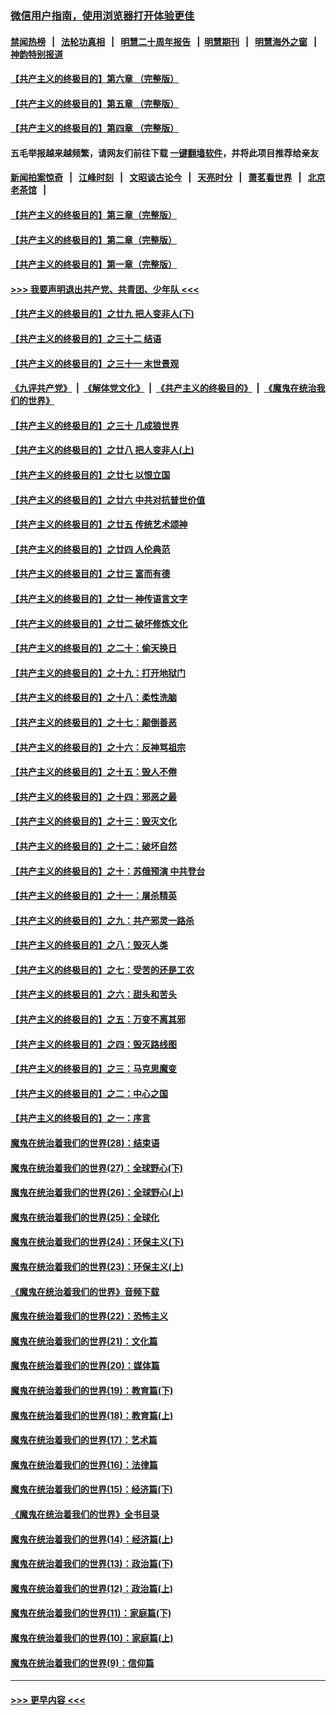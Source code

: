 ### [微信用户指南，使用浏览器打开体验更佳](https://github.com/gfw-breaker/banned-news1/blob/master/indexes/wechat-guide.md?t=0)
#### [禁闻热榜](热点新闻.md?t=0)  &nbsp;&nbsp;|&nbsp;&nbsp; [法轮功真相](https://github.com/gfw-breaker/truth/blob/master/README.md?t=0) &nbsp;&nbsp;|&nbsp;&nbsp; [明慧二十周年报告](https://github.com/gfw-breaker/mh-reports/blob/master/README.md?t=0) &nbsp;&nbsp;|&nbsp;&nbsp;[明慧期刊](https://github.com/gfw-breaker/mh-qikan) &nbsp;&nbsp;|&nbsp;&nbsp; [明慧海外之窗](https://github.com/gfw-breaker/mh-news/blob/master/README.md?t=0) &nbsp;&nbsp;|&nbsp;&nbsp; [神韵特别报道](https://github.com/gfw-breaker/mh-news/blob/master/shenyun.md?t=0)
#### [【共产主义的终极目的】第六章 （完整版）](../pages/nsc422/n11428913.md?t=02140111) 
#### [【共产主义的终极目的】第五章 （完整版）](../pages/nsc422/n11428912.md?t=02140111) 
#### [【共产主义的终极目的】第四章 （完整版）](../pages/nsc422/n11428907.md?t=02140111) 
#### 五毛举报越来越频繁，请网友们前往下载 [一键翻墙软件](https://github.com/gfw-breaker/ssr-accounts)，并将此项目推荐给亲友
#### [新闻拍案惊奇](https://github.com/gfw-breaker/banned-news1/blob/master/pages/link4.md) &nbsp;&nbsp;|&nbsp;&nbsp; [江峰时刻](https://github.com/gfw-breaker/banned-news1/blob/master/pages/link4.md) &nbsp;&nbsp;|&nbsp;&nbsp; [文昭谈古论今](https://github.com/gfw-breaker/banned-news1/blob/master/pages/link4.md) &nbsp;&nbsp;|&nbsp;&nbsp; [天亮时分](https://github.com/gfw-breaker/banned-news1/blob/master/pages/link4.md) &nbsp;&nbsp;|&nbsp;&nbsp; [萧茗看世界](https://github.com/gfw-breaker/banned-news1/blob/master/pages/link4.md) &nbsp;&nbsp;|&nbsp;&nbsp; [北京老茶馆](https://github.com/gfw-breaker/banned-news1/blob/master/pages/link4.md) &nbsp;&nbsp;|&nbsp;&nbsp; 
#### [【共产主义的终极目的】第三章（完整版）](../pages/nsc422/n11428848.md?t=02140111) 
#### [【共产主义的终极目的】第二章（完整版）](../pages/nsc422/n11428831.md?t=02140111) 
#### [【共产主义的终极目的】第一章（完整版）](../pages/nsc422/n11417651.md?t=02140111) 
#### [>>> 我要声明退出共产党、共青团、少年队 <<<](https://github.com/begood0513/goodnews/blob/master/quit/letter.md) 
#### [【共产主义的终极目的】之廿九 把人变非人(下)](../pages/nsc422/n11344140.md?t=02140111) 
#### [【共产主义的终极目的】之三十二 结语](../pages/nsc422/n11360535.md?t=02140111) 
#### [【共产主义的终极目的】之三十一 末世景观](../pages/nsc422/n11351129.md?t=02140111) 
#### [《九评共产党》](https://github.com/begood0513/9ping.md/blob/master/README.md) &nbsp;|&nbsp; [《解体党文化》](../../../../jtdwh.md/blob/master/README.md)  &nbsp;|&nbsp; [《共产主义的终极目的》](../../../../gczydzjmd.md/blob/master/README.md) &nbsp;|&nbsp; [《魔鬼在统治我们的世界》](../../../../mgztzwmdsj.md/blob/master/README.md) 
#### [【共产主义的终极目的】之三十 几成狼世界](../pages/nsc422/n11348280.md?t=02140111) 
#### [【共产主义的终极目的】之廿八 把人变非人(上)](../pages/nsc422/n11340492.md?t=02140111) 
#### [【共产主义的终极目的】之廿七 以恨立国](../pages/nsc422/n11336944.md?t=02140111) 
#### [【共产主义的终极目的】之廿六 中共对抗普世价值](../pages/nsc422/n11324785.md?t=02140111) 
#### [【共产主义的终极目的】之廿五 传统艺术颂神](../pages/nsc422/n11296396.md?t=02140111) 
#### [【共产主义的终极目的】之廿四 人伦典范](../pages/nsc422/n11296397.md?t=02140111) 
#### [【共产主义的终极目的】之廿三 富而有德](../pages/nsc422/n11283598.md?t=02140111) 
#### [【共产主义的终极目的】之廿一 神传语言文字](../pages/nsc422/n11263265.md?t=02140111) 
#### [【共产主义的终极目的】之廿二 破坏修炼文化](../pages/nsc422/n11245728.md?t=02140111) 
#### [【共产主义的终极目的】之二十：偷天换日](../pages/nsc422/n11238846.md?t=02140111) 
#### [【共产主义的终极目的】之十九：打开地狱门](../pages/nsc422/n11206376.md?t=02140111) 
#### [【共产主义的终极目的】之十八：柔性洗脑](../pages/nsc422/n11199994.md?t=02140111) 
#### [【共产主义的终极目的】之十七：颠倒善恶](../pages/nsc422/n11179782.md?t=02140111) 
#### [【共产主义的终极目的】之十六：反神骂祖宗](../pages/nsc422/n11166798.md?t=02140111) 
#### [【共产主义的终极目的】之十五：毁人不倦](../pages/nsc422/n11166792.md?t=02140111) 
#### [【共产主义的终极目的】之十四：邪恶之最](../pages/nsc422/n11150249.md?t=02140111) 
#### [【共产主义的终极目的】之十三：毁灭文化](../pages/nsc422/n11135227.md?t=02140111) 
#### [【共产主义的终极目的】之十二：破坏自然](../pages/nsc422/n11135214.md?t=02140111) 
#### [【共产主义的终极目的】之十：苏俄预演 中共登台](../pages/nsc422/n11118424.md?t=02140111) 
#### [【共产主义的终极目的】之十一：屠杀精英](../pages/nsc422/n11118442.md?t=02140111) 
#### [【共产主义的终极目的】之九：共产邪灵一路杀](../pages/nsc422/n11114139.md?t=02140111) 
#### [【共产主义的终极目的】之八：毁灭人类](../pages/nsc422/n11108503.md?t=02140111) 
#### [【共产主义的终极目的】之七：受苦的还是工农](../pages/nsc422/n11101809.md?t=02140111) 
#### [【共产主义的终极目的】之六：甜头和苦头](../pages/nsc422/n11096971.md?t=02140111) 
#### [【共产主义的终极目的】之五：万变不离其邪](../pages/nsc422/n11091285.md?t=02140111) 
#### [【共产主义的终极目的】之四：毁灭路线图](../pages/nsc422/n11086284.md?t=02140111) 
#### [【共产主义的终极目的】之三：马克思魔变](../pages/nsc422/n11061941.md?t=02140111) 
#### [【共产主义的终极目的】之二：中心之国](../pages/nsc422/n11047728.md?t=02140111) 
#### [【共产主义的终极目的】之一：序言](../pages/nsc422/n11086077.md?t=02140111) 
#### [魔鬼在统治着我们的世界(28)：结束语](../pages/nsc422/n10936246.md?t=02140111) 
#### [魔鬼在统治着我们的世界(27)：全球野心(下)](../pages/nsc422/n10928319.md?t=02140111) 
#### [魔鬼在统治着我们的世界(26)：全球野心(上)](../pages/nsc422/n10900318.md?t=02140111) 
#### [魔鬼在统治着我们的世界(25)：全球化](../pages/nsc422/n10788205.md?t=02140111) 
#### [魔鬼在统治着我们的世界(24)：环保主义(下)](../pages/nsc422/n10695307.md?t=02140111) 
#### [魔鬼在统治着我们的世界(23)：环保主义(上)](../pages/nsc422/n10688613.md?t=02140111) 
#### [《魔鬼在统治着我们的世界》音频下载](../pages/nsc422/n10635553.md?t=02140111) 
#### [魔鬼在统治着我们的世界(22)：恐怖主义](../pages/nsc422/n10614727.md?t=02140111) 
#### [魔鬼在统治着我们的世界(21)：文化篇](../pages/nsc422/n10597706.md?t=02140111) 
#### [魔鬼在统治着我们的世界(20)：媒体篇](../pages/nsc422/n10586579.md?t=02140111) 
#### [魔鬼在统治着我们的世界(19)：教育篇(下)](../pages/nsc422/n10564808.md?t=02140111) 
#### [魔鬼在统治着我们的世界(18)：教育篇(上)](../pages/nsc422/n10526970.md?t=02140111) 
#### [魔鬼在统治着我们的世界(17)：艺术篇](../pages/nsc422/n10499093.md?t=02140111) 
#### [魔鬼在统治着我们的世界(16)：法律篇](../pages/nsc422/n10485969.md?t=02140111) 
#### [魔鬼在统治着我们的世界(15)：经济篇(下)](../pages/nsc422/n10469975.md?t=02140111) 
#### [《魔鬼在统治着我们的世界》全书目录](../pages/nsc422/n10464261.md?t=02140111) 
#### [魔鬼在统治着我们的世界(14)：经济篇(上)](../pages/nsc422/n10457370.md?t=02140111) 
#### [魔鬼在统治着我们的世界(13)：政治篇(下)](../pages/nsc422/n10448270.md?t=02140111) 
#### [魔鬼在统治着我们的世界(12)：政治篇(上)](../pages/nsc422/n10444576.md?t=02140111) 
#### [魔鬼在统治着我们的世界(11)：家庭篇(下)](../pages/nsc422/n10440961.md?t=02140111) 
#### [魔鬼在统治着我们的世界(10)：家庭篇(上)](../pages/nsc422/n10435448.md?t=02140111) 
#### [魔鬼在统治着我们的世界(9)：信仰篇](../pages/nsc422/n10432159.md?t=02140111) 

----
#### [ >>> 更早内容 <<< ](../indexes/nsc422-earlier.md)
